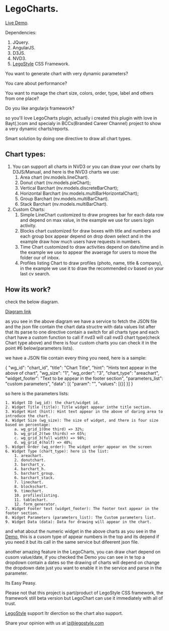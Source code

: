 LegoCharts.
=============

[Live Demo](http://www.islamzatary.com/projects/legochart/legocharts.html).

Dependencies:

1. JQuery.
2. AngularJS.
3. D3JS.
4. NVD3.
5. [LegoStyle](http://www.legostyle.com/) CSS Framework.


You want to generate chart with very dynamic parameters?

You care about performance?

You want to manage the chart size, colors, order, type, label and others from one place?

Do you like angularjs framework?

so you'll love LegoCharts plugin, actually i created this plugin with love in Bayt(.)com and specialy in BCCs(Branded Career Channel) project to show a very dynamic charts/reports.

Smart solution by doing one directive to draw all chart types.


Chart types:
----------

1. You can support all charts in NVD3 or you can draw your owr charts by D3JS/Manual, and here is the NVD3 charts we use:
	1. Area chart (nv.models.lineChart).
	2. Donut chart (nv.models.pieChart);
	3. Vertical Barchart (nv.models.discreteBarChart);
	4. Horizontal Barchart (nv.models.multiBarHorizontalChart);
	5. Group Barchart (nv.models.multiBarChart).
	6. Stack Barchart (nv.models.multiBarChart).
2. Custom Charts:
	1. Simple LineChart customized to draw progrees bar for each data row and depend on max value, in the example we use for users login activity.
	2. Blocks chart customized for draw boxes with title and numbers and each group box appear depend on drop down select and in the example draw how much users have requests in numbers.
	3. Time Chart customized to draw activities depend on date/time and in the example we use to appear the avaerage for users to move the folder our of inbox.
	4. Profiles listing Chart to draw profiles (photo, name, title & company), in the example we use it to draw the recommended cv based on your last cv search.
	

	
How its work?
----------

check the below diagram.

[Diagram link](http://www.islamzatary.com/projects/legochart/legocharts_diagram.png)


as you see in the above diagram we have a service to fetch the JSON file and the json file contain the chart data structre with data values list after that its parse to one directive contain a switch for all charts type and each chart have a custom function to call if nvd3 will call nvd3 chart type(check Chart type above) and there is four custom charts you can check it in the point #6 below(parameters lists).

we have a JSON file contain every thing you need, here is a sample:

{
        "wg_id": "chart_id",
        "title": "Chart Title",
        "hint": "Hints text appear in the above of chart",
        "wg_size": "1",
        "wg_order": "3",
        "chart_type": "areachart",
		"widget_footer": "Text to be appear in the footer section",
        "parameters_list": "custom parameters",
        "data": [{
			 "param": "",
            "values": [{}]
		 }]
}

so here is the parameters lists:

	1. Widget ID (wg_id): the chart/widget id.
	2. Widget Title (title): Title widget appear inthe title section.
	3. Widget Hint (hint): Hint text appear in the above of daring area to introduce the chart.
	4. Widget Size (wg_size): The size of widget, and there is four size based on percentage: 
		a. wg_grid_1(One third) => 32%;
		b. wg_grid_2(two thirds) => 65%;
		c. wg_grid_3(full width) => 98%;
		d. wg_grid_4(half) => 48%;
	5. Widget Order (wg_order): The widget order appear on the screen
	6. Widget Type (chart_type): here is the list:
		1. areachart.
		2. donutchart.
		3. barchart_v.
		4. barchart_h.
		5. barchart_group.
		6. barchart_stack.
		7. linechart.
		8. blockschart.
		9. timechart.
		10. profileslisting.
		11. tablechart.
		12. form_generator.
	7. Widget Footer text (widget_footer): The footer text appear in the footer section.
	8. Widget Parameters (parameters_list): The Custom parameters list.
	9. Widget Data (data): Data for drawing will appear in the chart.
	
	
and what about the numeric widget in the above charts as you see in the [Demo](http://www.islamzatary.com/projects/legochart/legocharts.html), this is a cusom type of appear numbers in the top and its depend if you need it but its call in the same service but difeerent json file.

another amazing feature in the LegoCharts, you can draw chart depend on cusom value/date, if you checked the Demo you can see in te top a dropdown contain a dates so the drawing of charts will depend on change the dropdown date just you want to enable it in the service and parse in the parameter.

Its Easy Peasy.

Please not that this project is part/product of LegoStyle CSS framework, the framework still beta version but LegoChart can use it immediately with all of trust.

[LegoStyle](http://www.legostyle.com/) support ltr dierction so the chart also support.

Share your opinion with us at iz@legostyle.com
